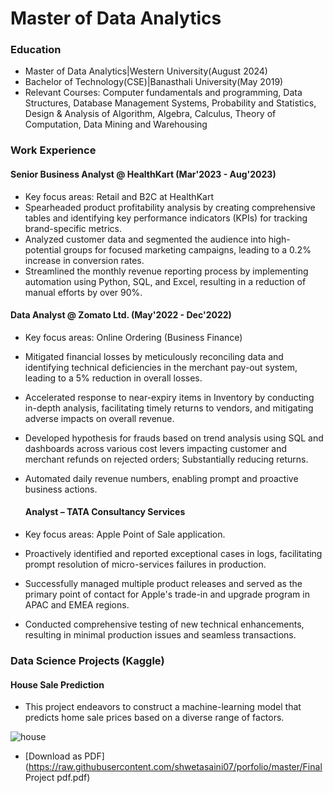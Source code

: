 # Master of Data Analytics

### Education
- Master of Data Analytics|Western University(August 2024)
- Bachelor of Technology(CSE)|Banasthali University(May 2019)
- Relevant Courses: Computer fundamentals and programming, Data Structures, Database Management Systems, Probability and Statistics, Design & Analysis of Algorithm, Algebra, Calculus, Theory of Computation, Data Mining and Warehousing


### Work Experience
#### Senior Business Analyst @ HealthKart (Mar'2023 - Aug'2023)
- Key focus areas: Retail and B2C at HealthKart
- Spearheaded product profitability analysis by creating comprehensive tables and identifying key performance indicators (KPIs) for tracking brand-specific metrics.
- Analyzed customer data and segmented the audience into high-potential groups for focused marketing campaigns, leading to a 0.2% increase in conversion rates.
- Streamlined the monthly revenue reporting process by implementing automation using Python, SQL, and Excel, resulting in a reduction of manual efforts by over 90%.

#### Data Analyst @ Zomato Ltd. (May'2022 - Dec'2022)
- Key focus areas:  Online Ordering (Business Finance)
- Mitigated financial losses by meticulously reconciling data and identifying technical deficiencies in the merchant pay-out system, leading to a 5% reduction in overall losses.
- Accelerated response to near-expiry items in Inventory by conducting in-depth analysis, facilitating timely returns to vendors, and mitigating adverse impacts on overall revenue.
- Developed hypothesis for frauds based on trend analysis using SQL and dashboards across various cost levers impacting customer and merchant refunds on rejected orders; Substantially reducing returns.
- Automated daily revenue numbers, enabling prompt and proactive business actions.

  #### Analyst – TATA Consultancy Services 
- Key focus areas: Apple Point of Sale application.
- Proactively identified and reported exceptional cases in logs, facilitating prompt resolution of micro-services failures in production.
- Successfully managed multiple product releases and served as the primary point of contact for Apple's trade-in and upgrade program in APAC and EMEA regions.
- Conducted comprehensive testing of new technical enhancements, resulting in minimal production issues and seamless transactions.

### Data Science Projects (Kaggle)
#### House Sale Prediction 
- This project endeavors to construct a machine-learning model that predicts home sale prices based on a diverse range of factors.

<img src="https://raw.githubusercontent.com/shwetasaini07/portfolio/master/images/house.png"
     title="house"> 
     
- [Download as PDF](https://raw.githubusercontent.com/shwetasaini07/porfolio/master/Final Project pdf.pdf)




